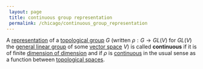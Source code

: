 ```yaml
---
 layout: page
 title: continuous group representation
 permalink: /chicago/continuous_group_representation
---
```

A [representation](https://mathgloss.github.io/MathGloss/chicago/group_representation) of a [topological group](https://mathgloss.github.io/MathGloss/chicago/topological_group) $G$ (written $\rho:G\to GL(V)$ for $GL(V)$  the [general linear group](https://mathgloss.github.io/MathGloss/chicago/general_linear_group) of some [vector space](https://mathgloss.github.io/MathGloss/chicago/vector_space) $V$) is called **continuous** if it is of finite [dimension of dimension](https://mathgloss.github.io/MathGloss/chicago/dimension_of_vector_space) and if $\rho$ is [continuous](https://mathgloss.github.io/MathGloss/chicago/continuous) in the usual sense as a function between [topological spaces](https://mathgloss.github.io/MathGloss/chicago/topological_space).